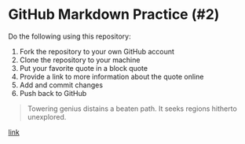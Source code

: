 # GitHub Markdown Practice (#2)
Do the following using this repository:

1.  Fork the repository to your own GitHub account
2.  Clone the repository to your machine
3.  Put your favorite quote in a block quote
4.  Provide a link to more information about the quote online
5.  Add and commit changes
6.  Push back to GitHub

> Towering genius distains a beaten path. It seeks regions hitherto unexplored.
 
 [link](http://www.abrahamlincolnonline.org/lincoln/speeches/quotes.htm)